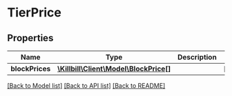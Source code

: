 # TierPrice

## Properties
Name | Type | Description | Notes
------------ | ------------- | ------------- | -------------
**blockPrices** | [**\Killbill\Client\Model\BlockPrice[]**](BlockPrice.md) |  | [optional] 

[[Back to Model list]](../README.md#documentation-for-models) [[Back to API list]](../README.md#documentation-for-api-endpoints) [[Back to README]](../README.md)


